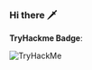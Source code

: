 ### Hi there 🗡️

**TryHackme Badge**:

  <img src="https://tryhackme-badges.s3.amazonaws.com/Mene.png" alt="TryHackMe">
